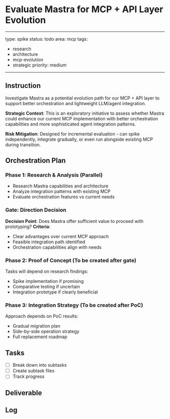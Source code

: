 # Evaluate Mastra for MCP + API Layer Evolution

---
type: spike
status: todo
area: mcp
tags:
  - research
  - architecture
  - mcp-evolution
  - strategic
priority: medium
---


## Instruction
Investigate Mastra as a potential evolution path for our MCP + API layer to support better orchestration and lightweight LLM/agent integration.

**Strategic Context**: This is an exploratory initiative to assess whether Mastra could enhance our current MCP implementation with better orchestration capabilities and more sophisticated agent integration patterns.

**Risk Mitigation**: Designed for incremental evaluation - can spike independently, integrate gradually, or even run alongside existing MCP during transition.

## Orchestration Plan

### Phase 1: Research & Analysis (Parallel)
- Research Mastra capabilities and architecture
- Analyze integration patterns with existing MCP
- Evaluate orchestration features vs current needs

### Gate: Direction Decision
**Decision Point**: Does Mastra offer sufficient value to proceed with prototyping?
**Criteria**: 
- Clear advantages over current MCP approach
- Feasible integration path identified
- Orchestration capabilities align with needs

### Phase 2: Proof of Concept (To be created after gate)
Tasks will depend on research findings:
- Spike implementation if promising
- Comparative testing if uncertain
- Integration prototype if clearly beneficial

### Phase 3: Integration Strategy (To be created after PoC)
Approach depends on PoC results:
- Gradual migration plan
- Side-by-side operation strategy
- Full replacement roadmap

## Tasks
- [ ] Break down into subtasks
- [ ] Create subtask files
- [ ] Track progress

## Deliverable

## Log
